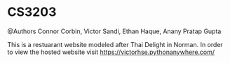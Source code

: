 # CS3203
@Authors Connor Corbin, Victor Sandi, Ethan Haque, Anany Pratap Gupta

This is a restuarant website modeled after Thai Delight in Norman. In order to view the hosted website visit https://victorhse.pythonanywhere.com/

